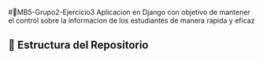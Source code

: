 
#📌MB5-Grupo2-Ejercicio3
Aplicacion en Django con objetivo de mantener el control sobre la informacion de los estudiantes de manera rapida y eficaz

## 📂 Estructura del Repositorio
